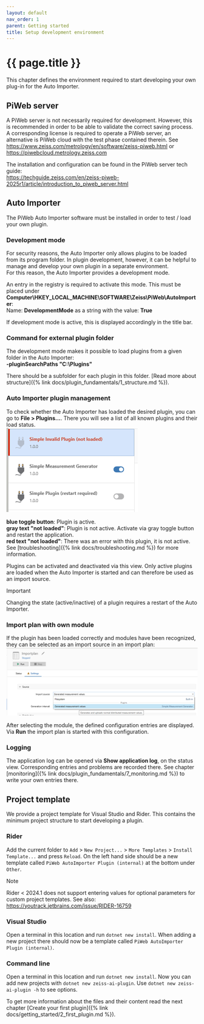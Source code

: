 ```yaml
---
layout: default
nav_order: 1
parent: Getting started
title: Setup development environment
---
```


# {{ page.title }}

<!---
Ziele:
- aufzeigen, was benötigt und wie eingerichtet wird, um ein Plugin entwickeln zu können
 
Inhalt:
- Nutzung von Visual Studio / Rider / VS Code erwähnen
- Installation und Einrichtung von PiWeb
    - PiWeb Lizenz als Voraussetzung (PiWeb Cloud als Alternative)
    - PiWeb Server muss laufen
- Einrichtung des Auto Importers
    - Importplan anlegen, Zieldatenbank definieren, Importquelle festlegen
    - Aktivierung des Developer Mode für Auto Importer beschreiben
    - Verwendung Kommandozeilenparameter für Plugin-Ordner erklären
- Template erwähnen, muss noch in GitHub bereitgestellt werden und auf Formats erweitert werden
--->

This chapter defines the environment required to start developing your own plug-in for the Auto Importer.

## PiWeb server
A PiWeb server is not necessarily required for development. However, this is recommended in order to be able to validate the correct saving process.
A corresponding license is required to operate a PiWeb server, an alternative is PiWeb cloud with the test phase contained therein. See https://www.zeiss.com/metrology/en/software/zeiss-piweb.html or https://piwebcloud.metrology.zeiss.com 

The installation and configuration can be found in the PiWeb server tech guide:\
https://techguide.zeiss.com/en/zeiss-piweb-2025r1/article/introduction_to_piweb_server.html

## Auto Importer
The PiWeb Auto Importer software must be installed in order to test / load your own plugin.

### Development mode
For security reasons, the Auto Importer only allows plugins to be loaded from its program folder. In plugin development, however, it can be helpful to manage and develop your own plugin in a separate environment.\
For this reason, the Auto Importer provides a development mode.

An entry in the registry is required to activate this mode. This must be placed under **Computer\HKEY_LOCAL_MACHINE\SOFTWARE\Zeiss\PiWeb\AutoImporter**:\
Name: **DevelopmentMode** as a string with the value: **True**

If development mode is active, this is displayed accordingly in the title bar.

### Command for external plugin folder
The development mode makes it possible to load plugins from a given folder in the Auto Importer:\
**-pluginSearchPaths "C:\Plugins"**

There should be a subfolder for each plugin in this folder. [Read more about structure]({% link docs/plugin_fundamentals/1_structure.md %}).

### Auto Importer plugin management
To check whether the Auto Importer has loaded the desired plugin, you can go to **File > Plugins...**. There you will see a list of all known plugins and their load status.\
![Auto Importer plugin management](../../assets/images/getting_started/1_plugin_states.png "Auto Importer plugin management")

**blue toggle button**: Plugin is active.\
**gray text "not loaded"**: Plugin is not active. Activate via gray toggle button and restart the application.\
**red text "not loaded"**: There was an error with this plugin, it is not active. See [troubleshooting]({% link docs/troubleshooting.md %}) for more information.

Plugins can be activated and deactivated via this view. Only active plugins are loaded when the Auto Importer is started and can therefore be used as an import source.

> [!IMPORTANT]
> Changing the state (active/inactive) of a plugin requires a restart of the Auto Importer.

### Import plan with own module
If the plugin has been loaded correctly and modules have been recognized, they can be selected as an import source in an import plan:\
![Auto Importer import source](../../assets/images/getting_started/1_import_source.png "Auto Importer import source")

After selecting the module, the defined configuration entries are displayed.\
Via **Run** the import plan is started with this configuration.

### Logging
The application log can be opened via **Show application log**, on the status view. Corresponding entries and problems are recorded there. See chapter [monitoring]({% link docs/plugin_fundamentals/7_monitoring.md %}) to write your own entries there.

## Project template
We provide a project template for Visual Studio and Rider. This contains the minimum project structure to start developing a plugin.

<!-- Nach GitHub verschieben & Link bereitstellen -->

### Rider
Add the current folder to `Add` > `New Project...` > `More Templates` > `Install Template...` and press `Reload`.
On the left hand side should be a new template called `PiWeb AutoImporter Plugin (internal)` at the bottom under `Other`.

> [!NOTE]
> Rider < 2024.1 does not support entering values for optional parameters for custom project templates.
See also: https://youtrack.jetbrains.com/issue/RIDER-16759

### Visual Studio
Open a terminal in this location and run `dotnet new install`.
When adding a new project there should now be a template called `PiWeb AutoImporter Plugin (internal)`.

### Command line
Open a terminal in this location and run `dotnet new install`.
Now you can add new projects with `dotnet new zeiss-ai-plugin`. Use `dotnet new zeiss-ai-plugin -h` to see options.

To get more information about the files and their content read the next chapter [Create your first plugin]({% link docs/getting_started/2_first_plugin.md %}).
